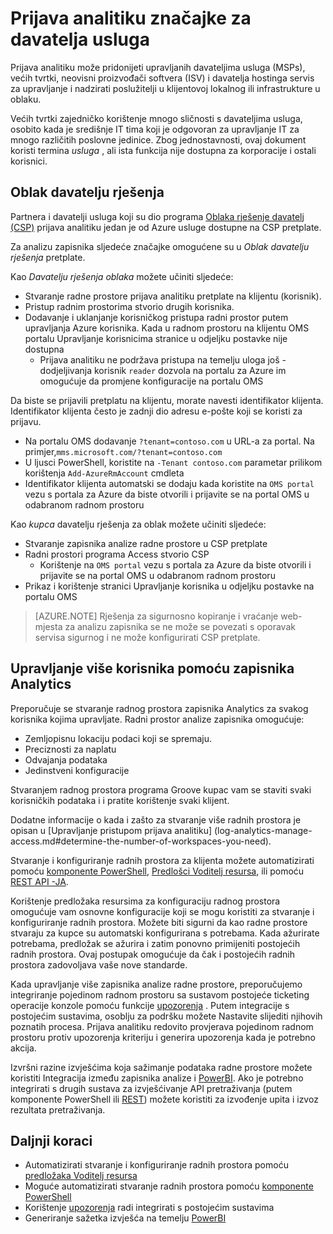 <properties
    pageTitle="Prijava analitiku značajke za davatelja usluga | Microsoft Azure"
    description="Prijava analitiku pomoći upravlja davateljima usluga (MSPs), većih tvrtki neovisno dobavljačima softver (ISV) i davatelja usluge hostinga upravljanje i praćenje poslužitelji u klijentovoj lokalnog ili infrastrukture u oblaku."
    services="log-analytics"
    documentationCenter=""
    authors="richrundmsft"
    manager="jochan"
    editor=""/>

<tags
    ms.service="log-analytics"
    ms.workload="na"
    ms.tgt_pltfrm="na"
    ms.devlang="na"
    ms.topic="article"
    ms.date="08/25/2016"
    ms.author="richrund"/>

# <a name="log-analytics-features-for-service-providers"></a>Prijava analitiku značajke za davatelja usluga

Prijava analitiku može pridonijeti upravljanih davateljima usluga (MSPs), većih tvrtki, neovisni proizvođači softvera (ISV) i davatelja hostinga servis za upravljanje i nadzirati poslužitelji u klijentovoj lokalnog ili infrastrukture u oblaku. 

Većih tvrtki zajedničko korištenje mnogo sličnosti s davateljima usluga, osobito kada je središnje IT tima koji je odgovoran za upravljanje IT za mnogo različitih poslovne jedinice. Zbog jednostavnosti, ovaj dokument koristi termina *usluga* , ali ista funkcija nije dostupna za korporacije i ostali korisnici.

## <a name="cloud-solution-provider"></a>Oblak davatelju rješenja

Partnera i davatelji usluga koji su dio programa [Oblaka rješenje davatelj (CSP)](https://partner.microsoft.com/Solutions/cloud-reseller-overview) prijava analitiku jedan je od Azure usluge dostupne na CSP pretplate. 

Za analizu zapisnika sljedeće značajke omogućene su u *Oblak davatelju rješenja* pretplate.

Kao *Davatelju rješenja oblaka* možete učiniti sljedeće:

+ Stvaranje radne prostore prijava analitiku pretplate na klijentu (korisnik).
+ Pristup radnim prostorima stvorio drugih korisnika. 
+ Dodavanje i uklanjanje korisničkog pristupa radni prostor putem upravljanja Azure korisnika. Kada u radnom prostoru na klijentu OMS portalu Upravljanje korisnicima stranice u odjeljku postavke nije dostupna
  - Prijava analitiku ne podržava pristupa na temelju uloga još - dodjeljivanja korisnik `reader` dozvola na portalu za Azure im omogućuje da promjene konfiguracije na portalu OMS

Da biste se prijavili pretplatu na klijentu, morate navesti identifikator klijenta. Identifikator klijenta često je zadnji dio adresu e-pošte koji se koristi za prijavu.

+ Na portalu OMS dodavanje `?tenant=contoso.com` u URL-a za portal. Na primjer,`mms.microsoft.com/?tenant=contoso.com`
+ U ljusci PowerShell, koristite na `-Tenant contoso.com` parametar prilikom korištenja `Add-AzureRmAccount` cmdleta
+ Identifikator klijenta automatski se dodaju kada koristite na `OMS portal` vezu s portala za Azure da biste otvorili i prijavite se na portal OMS u odabranom radnom prostoru

Kao *kupca* davatelju rješenja za oblak možete učiniti sljedeće:

+ Stvaranje zapisnika analize radne prostore u CSP pretplate
+ Radni prostori programa Access stvorio CSP
  -  Korištenje na `OMS portal` vezu s portala za Azure da biste otvorili i prijavite se na portal OMS u odabranom radnom prostoru
+ Prikaz i korištenje stranici Upravljanje korisnika u odjeljku postavke na portalu OMS

>[AZURE.NOTE] Rješenja za sigurnosno kopiranje i vraćanje web-mjesta za analizu zapisnika se ne može se povezati s oporavak servisa sigurnog i ne može konfigurirati CSP pretplate.

## <a name="managing-multiple-customers-using-log-analytics"></a>Upravljanje više korisnika pomoću zapisnika Analytics 

Preporučuje se stvaranje radnog prostora zapisnika Analytics za svakog korisnika kojima upravljate. Radni prostor analize zapisnika omogućuje:

+ Zemljopisnu lokaciju podaci koji se spremaju. 
+ Preciznosti za naplatu 
+ Odvajanja podataka 
+ Jedinstveni konfiguracije

Stvaranjem radnog prostora programa Groove kupac vam se staviti svaki korisničkih podataka i i pratite korištenje svaki klijent.

Dodatne informacije o kada i zašto za stvaranje više radnih prostora je opisan u [Upravljanje pristupom prijava analitiku] (log-analytics-manage-access.md#determine-the-number-of-workspaces-you-need).

Stvaranje i konfiguriranje radnih prostora za klijenta možete automatizirati pomoću [komponente PowerShell](log-analytics-powershell-workspace-configuration.md), [Predlošci Voditelj resursa](log-analytics-template-workspace-configuration.md), ili pomoću [REST API -JA](https://www.nuget.org/packages/Microsoft.Azure.Management.OperationalInsights/).

Korištenje predložaka resursima za konfiguraciju radnog prostora omogućuje vam osnovne konfiguracije koji se mogu koristiti za stvaranje i konfiguriranje radnih prostora. Možete biti sigurni da kao radne prostore stvaraju za kupce su automatski konfigurirana s potrebama. Kada ažurirate potrebama, predložak se ažurira i zatim ponovno primijeniti postojećih radnih prostora. Ovaj postupak omogućuje da čak i postojećih radnih prostora zadovoljava vaše nove standarde.    

Kada upravljanje više zapisnika analize radne prostore, preporučujemo integriranje pojedinom radnom prostoru sa sustavom postojeće ticketing operacije konzole pomoću funkcije [upozorenja](log-analytics-alerts.md) . Putem integracije s postojećim sustavima, osoblju za podršku možete Nastavite slijediti njihovih poznatih procesa. Prijava analitiku redovito provjerava pojedinom radnom prostoru protiv upozorenja kriteriju i generira upozorenja kada je potrebno akcija.

Izvršni razine izvješćima koja sažimanje podataka radne prostore možete koristiti Integracija između zapisnika analize i [PowerBI](log-analytics-powerbi.md). Ako je potrebno integrirati s drugih sustava za izvješćivanje API pretraživanja (putem komponente PowerShell ili [REST](log-analytics-log-search-api.md)) možete koristiti za izvođenje upita i izvoz rezultata pretraživanja.

## <a name="next-steps"></a>Daljnji koraci

+ Automatizirati stvaranje i konfiguriranje radnih prostora pomoću [predložaka Voditelj resursa](log-analytics-template-workspace-configuration.md)
+ Moguće automatizirati stvaranje radnih prostora pomoću [komponente PowerShell](log-analytics-powershell-workspace-configuration.md) 
+ Korištenje [upozorenja](log-analytics-alerts.md) radi integrirati s postojećim sustavima
+ Generiranje sažetka izvješća na temelju [PowerBI](log-analytics-powerbi.md)
